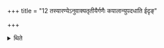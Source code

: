 +++
title = "12 तस्यारण्येऽनुवाक्यतृतीयैर्गणैः कपालान्युपदधाति ईदृङ्"

+++

<details><summary>थिते</summary>

तस्यारण्येऽनुवाक्यतृतीयैर्गणैः कपालान्युपदधाति । ईदृङ् चान्यादृङ् चेत्येताभ्याम् । मध्येऽरण्येऽनुवाक्येन १२
</details>
